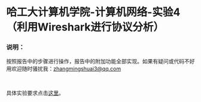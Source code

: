 # 哈工大计算机学院-计算机网络-实验4（利用Wireshark进行协议分析）

### 说明：

按照报告中的步骤进行操作，报告中的附加功能全部实现。如果有疑问或代码不好用欢迎随时骚扰我：zhangmingshuai3@qq.com

<br>

具体实验要求点击[这里](https://github.com/Remainin/Hit_ComputerNetworks_Lab1/blob/master/%E3%80%8A%E8%AE%A1%E7%AE%97%E6%9C%BA%E7%BD%91%E7%BB%9C%E3%80%8B%E5%AE%9E%E9%AA%8C%E6%8C%87%E5%AF%BC%E4%B9%A6(2016).pdf)。
